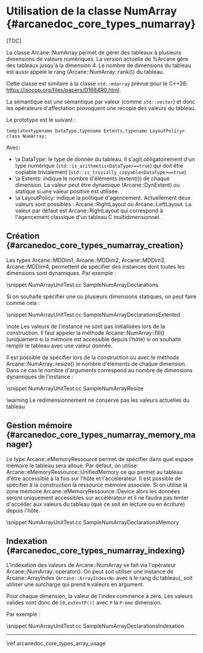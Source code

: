 # Utilisation de la classe NumArray {#arcanedoc_core_types_numarray}

[TOC]

La classe Arcane::NumArray permet de gérer des tableaux à plusieurs
dimensions de valeurs numériques. La version actuelle de %Arcane gère
des tableaux jusqu'à la dimension 4. Le nombre de dimensions du
tableau est aussi appelé le rang (Arcane::NumArray::rank()) du tableau.

Cette classe est similaire à la classe `std::mdarray` prévue pour le
C++26: https://isocpp.org/files/papers/D1684R0.html.

La sémantique est une sémantique par valeur (comme `std::vector`) et
donc les opérateurs d'affectation provoquent une recopie des valeurs
du tableau.

Le prototype est le suivant :

~~~{cpp}
template<typename DataType,typename Extents,typename LayoutPolicy>
class NumArray;
~~~

Avec:
- \a DataType: le type de donnée du tableau. Il s'agit obligatoirement
  d'un type numérique (`std::is_arithmetic<DataType>==true`) qui doit
  être copiable trivialement
  (`std::is_trivially_copyable<DataType>==true`)
- \a Extents: indique le nombre d'éléments (extent()) de chaque
  dimension. La valeur peut être dynamique (Arcane::DynExtent) ou
  statique si une valeur positive est utilisée.
- \a LayoutPolicy: indique la politique d'agencement. Actuellement
  deux valeurs sont possibles : Arcane::RightLayout ou
  Arcane::LeftLayout. La valeur par défaut est Arcane::RightLayout qui
  correspond à l'agencement classique d'un tableau C multidimensionnel.

## Création {#arcanedoc_core_types_numarray_creation}

Les types Arcane::MDDim1, Arcane::MDDim2, Arcane::MDDim3,
Arcane::MDDim4, permettent de spécifier des instances dont toutes les
dimensions sont dynamiques. Par exemple :

\snippet NumArrayUnitTest.cc SampleNumArrayDeclarations

Si on souhaite spécifier une ou plusieurs dimensions statiques, on
peut faire comme cela :

\snippet NumArrayUnitTest.cc SampleNumArrayDeclarationsExtented

\note Les valeurs de l'instance ne sont pas initialisées lors de la
construction. Il faut appeler la méthode Arcane::NumArray::fill()
(uniquement si la mémoire est accessible depuis l'hôte) si
on souhaite remplir le tableau avec une valeur donnée.

Il est possible de spécifier lors de la construction ou avec le
méthode Arcane::NumArray::resize() le nombre d'éléments de chaque
dimension. Dans ce cas le nombre d'arguments correspond au nombre de
dimensions dynamiques de l'instance :

\snippet NumArrayUnitTest.cc SampleNumArrayResize

\warning Le redimensionnement ne conserve pas les valeurs actuelles du tableau

## Gestion mémoire {#arcanedoc_core_types_numarray_memory_manager}

Le type Arcane::eMemoryRessource permet de spécifier dans quel espace
mémoire le tableau sera alloué. Par défaut, on utilise
Arcane::eMemoryRessource::UnifiedMemory ce qui permet au tableau
d'être accessible à la fois sur l'hôte et l'accélérateur. Il est
possible de spécifier à la construction la ressource mémoire
associée. Si on utilise la zone mémoire
Arcane::eMemoryRessource::Device alors les données seront uniquement
accessibles sur accélérateur et il ne faudra pas tenter d'accéder aux
valeurs du tableau (que ce soit en lecture ou en écriture) depuis
l'hôte.

\snippet NumArrayUnitTest.cc SampleNumArrayDeclarationsMemory

## Indexation {#arcanedoc_core_types_numarray_indexing}

L'indexation des valeurs de Arcane::NumArray se fait via l'opérateur
Arcane::NumArray::operator(). On peut soit utiliser une instance de
Arcane::ArrayIndex (`Arcane::ArrayIndex<N>` avec `N` le rang du
tableau), soit utiliser une surcharge qui prend `N` valeurs en argument.

Pour chaque dimension, la valeur de l'index commence à zéro. Les
valeurs valides vont donc de `[0,extentP()[` avec `P` la `P-ème`
dimension.

Par exemple :

\snippet NumArrayUnitTest.cc SampleNumArrayDeclarationsIndexation

____

<div class="section_buttons">
<span class="back_section_button">
\ref arcanedoc_core_types_array_usage
</span>
<!-- <span class="next_section_button">
\ref arcanedoc_core_types_axl_caseoptions
</span> -->
</div>